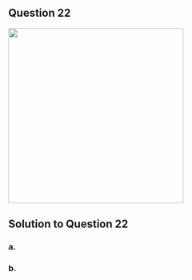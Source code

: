 ## Question 22
<img src = "https://github.com/user-attachments/assets/b0aca022-8277-4985-94e8-672056abad03" width = "350">

## Solution to Question 22

### a.

### b.
